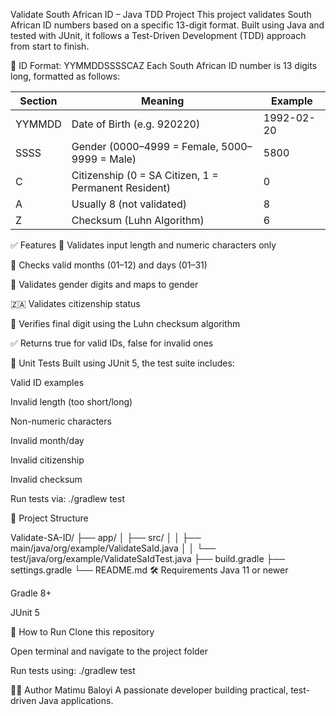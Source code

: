 Validate South African ID – Java TDD Project
This project validates South African ID numbers based on a specific 13-digit format. Built using Java and tested with JUnit, it follows a Test-Driven Development (TDD) approach from start to finish.

🧾 ID Format: YYMMDDSSSSCAZ
Each South African ID number is 13 digits long, formatted as follows:

| Section | Meaning                                              | Example    |
| ------- | ---------------------------------------------------- | ---------- |
| YYMMDD  | Date of Birth (e.g. 920220)                          | 1992-02-20 |
| SSSS    | Gender (0000–4999 = Female, 5000–9999 = Male)        | 5800       |
| C       | Citizenship (0 = SA Citizen, 1 = Permanent Resident) | 0          |
| A       | Usually 8 (not validated)                            | 8          |
| Z       | Checksum (Luhn Algorithm)                            | 6          |


✅ Features
📏 Validates input length and numeric characters only

📅 Checks valid months (01–12) and days (01–31)

🚻 Validates gender digits and maps to gender

🇿🇦 Validates citizenship status

🔢 Verifies final digit using the Luhn checksum algorithm

✅ Returns true for valid IDs, false for invalid ones

🧪 Unit Tests
Built using JUnit 5, the test suite includes:

Valid ID examples

Invalid length (too short/long)

Non-numeric characters

Invalid month/day

Invalid citizenship

Invalid checksum

Run tests via:
./gradlew test


📁 Project Structure

Validate-SA-ID/
├── app/
│   ├── src/
│   │   ├── main/java/org/example/ValidateSaId.java
│   │   └── test/java/org/example/ValidateSaIdTest.java
├── build.gradle
├── settings.gradle
└── README.md
🛠️ Requirements
Java 11 or newer

Gradle 8+

JUnit 5

🚀 How to Run
Clone this repository

Open terminal and navigate to the project folder

Run tests using:
./gradlew test

🙋‍♀️ Author
Matimu Baloyi
A passionate developer building practical, test-driven Java applications.

